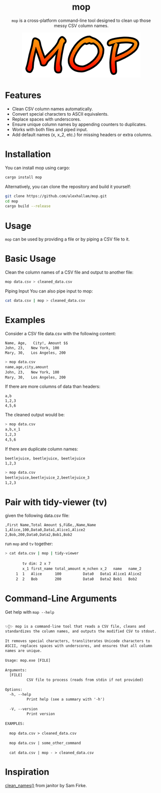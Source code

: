 <h1 align="center">mop</h1>
<p align="center"><code>mop</code> is a cross-platform command-line tool designed to clean up those messy CSV column names.</p>


<p align="center">
  <img src="mop_file.png" alt="logo"/>
</p>

# Features

* Clean CSV column names automatically.
* Convert special characters to ASCII equivalents.
* Replace spaces with underscores.
* Ensure unique column names by appending counters to duplicates.
* Works with both files and piped input.
* Add default names (x, x_2, etc.) for missing headers or extra columns.

# Installation

You can install mop using cargo:
```sh
cargo install mop
```

Alternatively, you can clone the repository and build it yourself:
```sh
git clone https://github.com/alexhallam/mop.git
cd mop
cargo build --release
```


# Usage

`mop` can be used by providing a file or by piping a CSV file to it.


# Basic Usage
Clean the column names of a CSV file and output to another file:

```sh
mop data.csv > cleaned_data.csv
```

Piping Input
You can also pipe input to mop:

```sh
cat data.csv | mop > cleaned_data.csv
```

# Examples
Consider a CSV file data.csv with the following content:

```csv
Name, Age,   City!, Amount $$
John, 23,   New York, 100
Mary, 30,   Los Angeles, 200
```

```sh
> mop data.csv
name,age,city,amount
John, 23,   New York, 100
Mary, 30,   Los Angeles, 200
```

If there are more columns of data than headers:

```csv
a,b
1,2,3
4,5,6
```

The cleaned output would be:

```sh
> mop data.csv
a,b,x_1
1,2,3
4,5,6
```

If there are duplicate column names:

```csv
beetlejuice, beetlejuice, beetlejuice
1,2,3
```

```sh
> mop data.csv
beetlejuice,beetlejuice_2,beetlejuice_3
1,2,3
```

# Pair with tidy-viewer (tv) 

given the following data.csv file:

```csv
,First Name,Total Amount $,Füße,,Name,Name
1,Alice,100,Data0,Data1,Alice1,Alice2
2,Bob,200,Data0,Data2,Bob1,Bob2
```

run `mop` and `tv` together:

```sh
> cat data.csv | mop | tidy-viewer

        tv dim: 2 x 7
        x_1 first_name total_amount m_nchen x_2   name   name_2 
     1  1   Alice      100          Data0   Data1 Alice1 Alice2
     2  2   Bob        200          Data0   Data2 Bob1   Bob2
```


# Command-Line Arguments

Get help with `map --help`

```

✨🧹✨ mop is a command-line tool that reads a CSV file, cleans and standardizes the column names, and outputs the modified CSV to stdout.

It removes special characters, transliterates Unicode characters to ASCII, replaces spaces with underscores, and ensures that all column names are unique.

Usage: mop.exe [FILE]

Arguments:
  [FILE]
          CSV file to process (reads from stdin if not provided)

Options:
  -h, --help
          Print help (see a summary with '-h')

  -V, --version
          Print version

EXAMPLES:

  mop data.csv > cleaned_data.csv

  mop data.csv | some_other_command

  cat data.csv | mop - > cleaned_data.csv
```

# Inspiration

[clean_names()](https://github.com/sfirke/janitor/blob/main/R/clean_names.R) from janitor by Sam Firke.